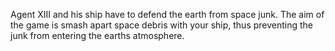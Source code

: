 Agent XIII and his ship have to defend the earth from space junk. The aim of the game is smash apart space debris with your ship, thus preventing the junk from entering the earths atmosphere.